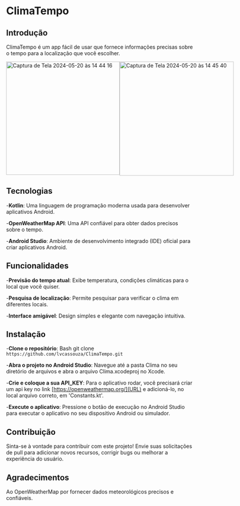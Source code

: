 # **ClimaTempo**

## **Introdução**
ClimaTempo é um app fácil de usar que fornece informações precisas sobre o tempo para a localização que você escolher.

<div style="display: flex;">
<img width="306" alt="Captura de Tela 2024-05-20 às 14 44 16" src="https://github.com/lvcassouza/ClimaTempo/assets/97239722/5077373b-62c3-496b-b6cc-e1e8635f1535">
<img width="308" alt="Captura de Tela 2024-05-20 às 14 45 40" src="https://github.com/lvcassouza/ClimaTempo/assets/97239722/77b113fa-a45a-4d75-8738-88a3dc1a7d6a">
</div>

## **Tecnologias**

-**Kotlin**: Uma linguagem de programação moderna usada para desenvolver aplicativos Android.

-**OpenWeatherMap API**: Uma API confiável para obter dados precisos sobre o tempo.

-**Android Studio**: Ambiente de desenvolvimento integrado (IDE) oficial para criar aplicativos Android.

## **Funcionalidades**

-**Previsão do tempo atual**: Exibe temperatura, condições climáticas para o local que você quiser.

-**Pesquisa de localização**: Permite pesquisar para verificar o clima em diferentes locais.

-**Interface amigável**: Design simples e elegante com navegação intuitiva.

## **Instalação**

-**Clone o repositório**:
Bash git clone ```https://github.com/lvcassouza/ClimaTempo.git```


-**Abra o projeto no Android Studio**:
Navegue até a pasta Clima no seu diretório de arquivos e abra o arquivo Clima.xcodeproj no Xcode.

-**Crie e coloque a sua API_KEY**:
Para o aplicativo rodar, você precisará criar um api key no link [https://openweathermap.org/](URL) e adicioná-lo, no local arquivo correto, em 'Constants.kt'.

-**Execute o aplicativo**:
Pressione o botão de execução no Android Studio para executar o aplicativo no seu dispositivo Android ou simulador.

## **Contribuição**
Sinta-se à vontade para contribuir com este projeto! Envie suas solicitações de pull para adicionar novos recursos, corrigir bugs ou melhorar a experiência do usuário.

## **Agradecimentos**
Ao OpenWeatherMap por fornecer dados meteorológicos precisos e confiáveis. 
